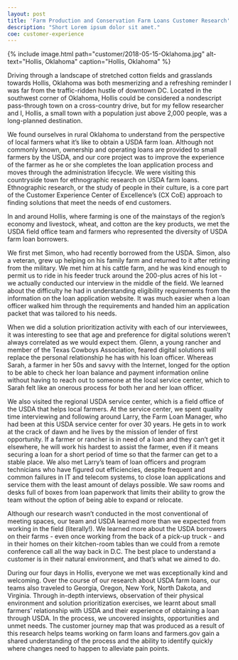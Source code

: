 ```yaml
---
layout: post
title: 'Farm Production and Conservation Farm Loans Customer Research'
description: "Short Lorem ipsum dolor sit amet."
coe: customer-experience
---
```



{% include image.html path="customer/2018-05-15-Oklahoma.jpg" alt-text="Hollis, Oklahoma" caption="Hollis, Oklahoma" %}

Driving through a landscape of stretched cotton fields and grasslands towards Hollis, Oklahoma was both mesmerizing and a refreshing reminder I was far from the traffic-ridden hustle of downtown DC. Located in the southwest corner of Oklahoma, Hollis could be considered a nondescript pass-through town on a cross-country drive, but for my fellow researcher and I, Hollis, a small town with a population just above 2,000 people, was a long-planned destination. 
 
We found ourselves in rural Oklahoma to understand from the perspective of local farmers what it’s like to obtain a USDA farm loan. Although not commonly known, ownership and operating loans are provided to small farmers by the USDA, and our core project was to improve the experience of the farmer as he or she completes the loan application process and moves through the administration lifecycle. We were visiting this countryside town for ethnographic research on USDA farm loans. Ethnographic research, or the study of people in their culture, is a core part of the Customer Experience Center of Excellence’s (CX CoE) approach to finding solutions that meet the needs of end customers.
 
In and around Hollis, where farming is one of the mainstays of the region’s economy and livestock, wheat, and cotton are the key products, we met the USDA field office team and farmers who represented the diversity of USDA farm loan borrowers.
 
We first met Simon, who had recently borrowed from the USDA. Simon, also a veteran, grew up helping on his family farm and returned to it after retiring from the military. We met him at his cattle farm, and he was kind enough to permit us to ride in his feeder truck around the 200-plus acres of his lot - we actually conducted our interview in the middle of the field. We learned about the difficulty he had in understanding eligibility requirements from the information on the loan application website. It was much easier when a loan officer walked him through the requirements and handed him an application packet that was tailored to his needs.

When we did a solution prioritization activity with each of our interviewees, it was interesting to see that age and preference for digital solutions weren’t always correlated as we would expect them. Glenn, a young rancher and member of the Texas Cowboys Association, feared digital solutions will replace the personal relationship he has with his loan officer. Whereas Sarah, a farmer in her 50s and savvy with the Internet, longed for the option to be able to check her loan balance and payment information online without having to reach out to someone at the local service center, which to Sarah felt like an onerous process for both her and her loan officer.
 
We also visited the regional USDA service center, which is a field office of the USDA that helps local farmers. At the service center, we spent quality time interviewing and following around Larry, the Farm Loan Manager, who had been at this USDA service center for over 30 years. He gets in to work at the crack of dawn and he lives by the mission of lender of first opportunity. If a farmer or rancher is in need of a loan and they can’t get it elsewhere, he will work his hardest to assist the farmer, even if it means securing a loan for a short period of time so that the farmer can get to a stable place. We also met Larry’s team of loan officers and program technicians who have figured out efficiencies, despite frequent and common failures in IT and telecom systems, to close loan applications and service them with the least amount of delays possible. We saw rooms and desks full of boxes from loan paperwork that limits their ability to grow the team without the option of being able to expand or relocate.
 
Although our research wasn’t conducted in the most conventional of meeting spaces, our team and USDA learned more than we expected from working in the field (literally!).  We learned more about the USDA borrowers on their farms - even once working from the back of a pick-up truck - and in their homes on their kitchen-room tables than we could from a remote conference call all the way back in D.C.  The best place to understand a customer is in their natural environment, and that’s what we aimed to do. 
 
During our four days in Hollis, everyone we met was exceptionally kind and welcoming. Over the course of our research about USDA farm loans, our teams also traveled to Georgia, Oregon, New York, North Dakota, and Virginia. Through in-depth interviews, observation of their physical environment and solution prioritization exercises, we learnt about small farmers’ relationship with USDA and their experience of obtaining a loan through USDA. In the process, we uncovered insights, opportunities and unmet needs. The customer journey map that was produced as a result of this research helps teams working on farm loans and farmers.gov gain a shared understanding of the process and the ability to identify quickly where changes need to happen to alleviate pain points.

